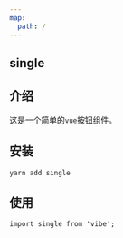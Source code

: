 ```yaml
---
map:
  path: /
---
```


## single

## 介绍

这是一个简单的`vue`按钮组件。

<demo src="./demo.vue"
  language="vue"
  title="基本用法"
  desc="点击。">
</demo>

## 安装

```
yarn add single
```

## 使用

```
import single from 'vibe';
```
